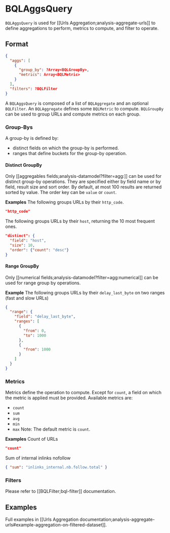 # BQLAggsQuery

`BQLAggsQuery` is used for [[Urls Aggregation;analysis-aggregate-urls]] to define aggregations to perform, metrics to compute, and filter to operate.

## Format
```JSON
{
  "aggs": [
    {
      "group_by": ?Array<BQLGroupBy>,
      "metrics": Array<BQLMetric>
    }
  ],
  "filters": ?BQLFilter
}
```

A `BQLAggsQuery` is composed of a list of `BQLAggregate` and an optional `BQLFilter`. An `BQLAggregate` defines some `BQLMetric` to compute. `BQLGroupBy` can be used to group URLs and compute metrics on each group.


### Group-Bys
A group-by is defined by:
  - distinct fields on which the group-by is performed.
  - ranges that define buckets for the group-by operation.

#### Distinct GroupBy
Only [[aggregables fields;analysis-datamodel?filter=agg:]] can be used for distinct group-by operations. They are specified either by field name or by field, result size and sort order. By default, at most 100 results are returned sorted by value.
The order key can be `value` or `count`.

**Examples**
The following groups URLs by their `http_code`.
```JSON
"http_code"
```

The following groups URLs by their `host`, returning the 10 most frequent ones.
```JSON
"distinct": {
  "field": "host",
  "size": 10,
  "order": {"count": "desc"}
}
```

#### Range GroupBy
Only [[numerical fields;analysis-datamodel?filter=agg:numerical]] can be used for range group by operations.

**Example**
The following groups URLs by their `delay_last_byte` on two ranges (fast and slow URLs)
```JSON
{
  "range": {
    "field": "delay_last_byte",
    "ranges": [
      {
        "from": 0,
        "to": 1000
      },
      {
        "from": 1000
      }
    ]
  }
}
```

### Metrics
Metrics define the operation to compute. Except for `count`, a field on which the metric is applied must be provided. Available metrics are:
- `count`
- `sum`
- `avg`
- `min`
- `max`
Note: The default metric is `count`.

**Examples**
Count of URLs
```JSON
"count"
```
Sum of internal inlinks nofollow
```JSON
{ "sum": "inlinks_internal.nb.follow.total" }
```


### Filters

Please refer to [[BQLFilter;bql-filter]] documentation.


## Examples
Full examples in [[Urls Aggregation documentation;analysis-aggregate-urls#example-aggregation-on-filtered-dataset]].
